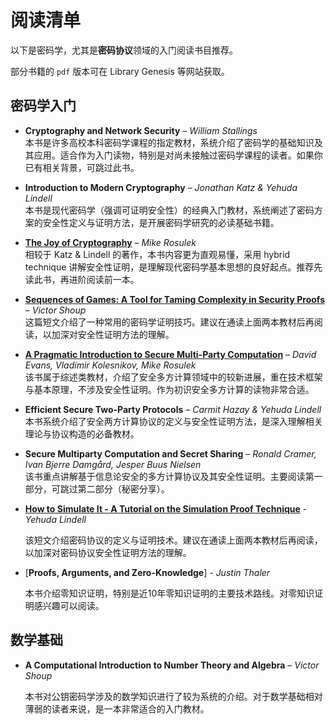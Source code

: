 # 阅读清单

以下是密码学，尤其是**密码协议**领域的入门阅读书目推荐。

部分书籍的 `pdf` 版本可在 Library Genesis 等网站获取。

## 密码学入门

- **Cryptography and Network Security** – *William Stallings*  
  本书是许多高校本科密码学课程的指定教材，系统介绍了密码学的基础知识及其应用。适合作为入门读物，特别是对尚未接触过密码学课程的读者。如果你已有相关背景，可跳过此书。

- **Introduction to Modern Cryptography** – *Jonathan Katz & Yehuda Lindell*  
  本书是现代密码学（强调可证明安全性）的经典入门教材，系统阐述了密码方案的安全性定义与证明方法，是开展密码学研究的必读基础书籍。

- [**The Joy of Cryptography**](https://joyofcryptography.com/) – *Mike Rosulek*  
  相较于 Katz & Lindell 的著作，本书内容更为直观易懂，采用 hybrid technique 讲解安全性证明，是理解现代密码学基本思想的良好起点。推荐先读此书，再进阶阅读前一本。

- [**Sequences of Games: A Tool for Taming Complexity in Security Proofs**](http://www.shoup.net/papers/games.pdf) – *Victor Shoup*  
  这篇短文介绍了一种常用的密码学证明技巧。建议在通读上面两本教材后再阅读，以加深对安全性证明方法的理解。

- [**A Pragmatic Introduction to Secure Multi-Party Computation**](https://securecomputation.org/) – *David Evans, Vladimir Kolesnikov, Mike Rosulek*  
  该书属于综述类教材，介绍了安全多方计算领域中的较新进展，重在技术框架与基本原理，不涉及安全性证明。作为初识安全多方计算的读物非常合适。

- **Efficient Secure Two-Party Protocols** – *Carmit Hazay & Yehuda Lindell*  
  本书系统介绍了安全两方计算协议的定义与安全性证明方法，是深入理解相关理论与协议构造的必备教材。

- **Secure Multiparty Computation and Secret Sharing** – *Ronald Cramer, Ivan Bjerre Damgård, Jesper Buus Nielsen*  
  该书重点讲解基于信息论安全的多方计算协议及其安全性证明。主要阅读第一部分，可跳过第二部分（秘密分享）。

- [**How to Simulate It - A Tutorial on the Simulation Proof Technique**](https://eprint.iacr.org/2016/046.pdf) - *Yehuda Lindell*

  该短文介绍密码协议的定义与证明技术。建议在通读上面两本教材后再阅读，以加深对密码协议安全性证明方法的理解。

- [**Proofs, Arguments, and Zero-Knowledge**] - *Justin Thaler*

  本书介绍零知识证明，特别是近10年零知识证明的主要技术路线。对零知识证明感兴趣可以阅读。

## 数学基础

- **A Computational Introduction to Number Theory and Algebra** – *Victor Shoup*

    本书对公钥密码学涉及的数学知识进行了较为系统的介绍。对于数学基础相对薄弱的读者来说，是一本非常适合的入门教材。

